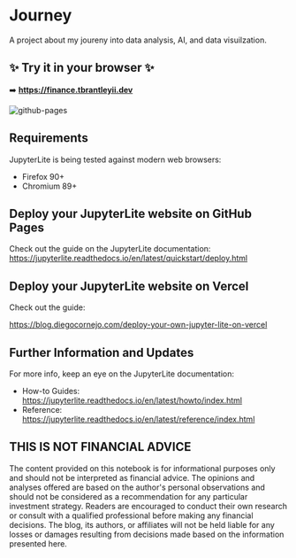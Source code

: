 # Journey

A project about my joureny into data analysis, AI, and data visuilzation.

## ✨ Try it in your browser ✨

➡️ **https://finance.tbrantleyii.dev**

![github-pages](https://user-images.githubusercontent.com/591645/120649478-18258400-c47d-11eb-80e5-185e52ff2702.gif)

## Requirements

JupyterLite is being tested against modern web browsers:

- Firefox 90+
- Chromium 89+

## Deploy your JupyterLite website on GitHub Pages

Check out the guide on the JupyterLite documentation: https://jupyterlite.readthedocs.io/en/latest/quickstart/deploy.html

## Deploy your JupyterLite website on Vercel

Check out the guide:

https://blog.diegocornejo.com/deploy-your-own-jupyter-lite-on-vercel

## Further Information and Updates

For more info, keep an eye on the JupyterLite documentation:

- How-to Guides: https://jupyterlite.readthedocs.io/en/latest/howto/index.html
- Reference: https://jupyterlite.readthedocs.io/en/latest/reference/index.html

## THIS IS NOT FINANCIAL ADVICE

The content provided on this notebook is for informational purposes only and should not be interpreted as financial advice. The opinions and analyses offered are based on the author's personal observations and should not be considered as a recommendation for any particular investment strategy. Readers are encouraged to conduct their own research or consult with a qualified professional before making any financial decisions. The blog, its authors, or affiliates will not be held liable for any losses or damages resulting from decisions made based on the information presented here.
